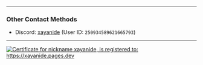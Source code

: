 <hr>

### Other Contact Methods

- Discord: [xayanide](https://discord.com/users/250934589621665793) (User ID: `250934589621665793`)

<hr />
<a id="mynickname-cert" class="text-center" href="https://mynickname.com/xayanide">
  <img src="https://mynickname.com/forum6t8/xayanide.gif" alt="Certificate for nickname xayanide, is registered to: https://xayanide.pages.dev" />
</a>


